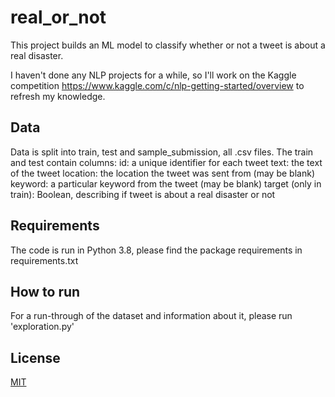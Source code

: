 # real_or_not

This project builds an ML model to classify whether or not a tweet is about a real disaster.

I haven't done any NLP projects for a while, so I'll work on the Kaggle competition https://www.kaggle.com/c/nlp-getting-started/overview to refresh my knowledge.

## Data

Data is split into train, test and sample_submission, all .csv files.
The train and test contain columns:
	id: a unique identifier for each tweet
	text: the text of the tweet
	location: the location the tweet was sent from (may be blank)
	keyword: a particular keyword from the tweet (may be blank)
	target (only in train): Boolean, describing if tweet is about a real disaster or not

## Requirements

The code is run in Python 3.8, please find the package requirements in requirements.txt

## How to run

For a run-through of the dataset and information about it, please run 'exploration.py'

## License
[MIT](https://choosealicense.com/licenses/mit/)
